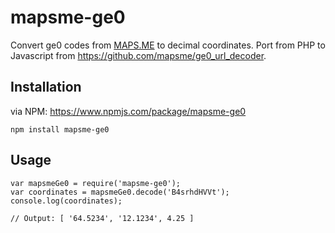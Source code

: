 # mapsme-ge0

Convert ge0 codes from [MAPS.ME](http://maps.me/) to decimal coordinates. Port from PHP to Javascript from https://github.com/mapsme/ge0_url_decoder.

## Installation

via NPM: https://www.npmjs.com/package/mapsme-ge0

    npm install mapsme-ge0

## Usage


    var mapsmeGe0 = require('mapsme-ge0');
    var coordinates = mapsmeGe0.decode('B4srhdHVVt');
    console.log(coordinates);

    // Output: [ '64.5234', '12.1234', 4.25 ]

